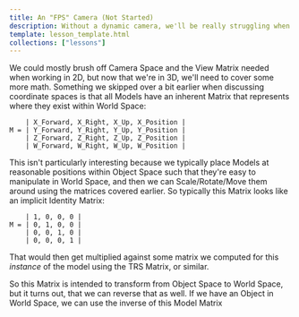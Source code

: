 ```yaml
---
title: An "FPS" Camera (Not Started)
description: Without a dynamic camera, we'll be really struggling when rendering models and scenes, so lets get this out of the way.
template: lesson_template.html
collections: ["lessons"]
---
```



We could mostly brush off Camera Space and the View Matrix needed when working in 2D, but now that we're in 3D, we'll need to cover some more math. Something we skipped over a bit earlier when discussing coordinate spaces is that all Models have an inherent Matrix that represents where they exist within World Space:

```
    | X_Forward, X_Right, X_Up, X_Position |
M = | Y_Forward, Y_Right, Y_Up, Y_Position |
    | Z_Forward, Z_Right, Z_Up, Z_Position |
    | W_Forward, W_Right, W_Up, W_Position |

```

This isn't particularly interesting because we typically place Models at reasonable positions within Object Space such that they're easy to manipulate in World Space, and then we can Scale/Rotate/Move them around using the matrices covered earlier. So typically this Matrix looks like an implicit Identity Matrix:

```
    | 1, 0, 0, 0 |
M = | 0, 1, 0, 0 |
    | 0, 0, 1, 0 |
    | 0, 0, 0, 1 |
```

That would then get multiplied against some matrix we computed for this _instance_ of the model using the TRS Matrix, or similar.


So this Matrix is intended to transform from Object Space to World Space, but it turns out, that we can reverse that as well. If we have an Object in World Space, we can use the inverse of this Model Matrix
